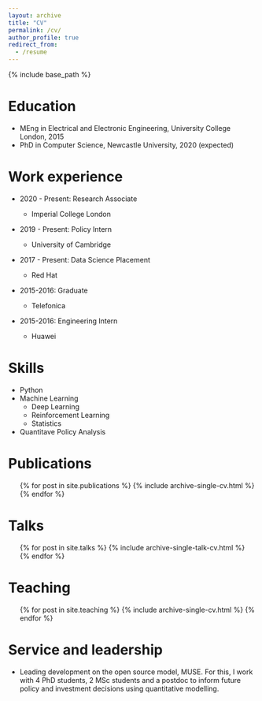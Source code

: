 ```yaml
---
layout: archive
title: "CV"
permalink: /cv/
author_profile: true
redirect_from:
  - /resume
---
```


{% include base_path %}

Education
======
* MEng in Electrical and Electronic Engineering, University College London, 2015
* PhD in Computer Science, Newcastle University, 2020 (expected)

Work experience
======
* 2020 - Present: Research Associate
  * Imperial College London
  
* 2019 - Present: Policy Intern
  * University of Cambridge
  
* 2017 - Present: Data Science Placement
  * Red Hat

* 2015-2016: Graduate
  * Telefonica

* 2015-2016: Engineering Intern
  * Huawei


Skills
======
* Python
* Machine Learning
  * Deep Learning
  * Reinforcement Learning
  * Statistics
* Quantitave Policy Analysis

Publications
======
  <ul>{% for post in site.publications %}
    {% include archive-single-cv.html %}
  {% endfor %}</ul>
  
Talks
======
  <ul>{% for post in site.talks %}
    {% include archive-single-talk-cv.html %}
  {% endfor %}</ul>
  
Teaching
======
  <ul>{% for post in site.teaching %}
    {% include archive-single-cv.html %}
  {% endfor %}</ul>
  
Service and leadership
======
* Leading development on the open source model, MUSE. For this, I work with 4 PhD students, 2 MSc students and a postdoc to inform future policy and investment decisions using quantitative modelling.
